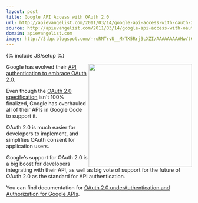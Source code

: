 ```yaml
---
layout: post
title: Google API Access with OAuth 2.0
url: http://apievangelist.com/2011/03/14/google-api-access-with-oauth-2-0/
source: http://apievangelist.com/2011/03/14/google-api-access-with-oauth-2-0/
domain: apievangelist.com
image: http://3.bp.blogspot.com/-ruRNTrvU__M/TX5Rrj3cXZI/AAAAAAAAAHw/t6n8Ayv6JUE/s400/image00.png
---
```

{% include JB/setup %}<p><img src="http://3.bp.blogspot.com/-ruRNTrvU__M/TX5Rrj3cXZI/AAAAAAAAAHw/t6n8Ayv6JUE/s400/image00.png" alt="" width="280" align="right" />Google has evolved their <a title="API Authentication with OAuth 2.0" href="http://googlecode.blogspot.com/2011/03/making-auth-easier-oauth-20-for-google.html">API authentication to embrace OAuth 2.0</a>.<p></p>
Even though the <a title="OAuth 2.0 Specification" href="http://wiki.oauth.net/w/page/25236487/OAuth-2">OAuth 2.0 specification</a> isn't 100% finalized, Google has overhauled all of their APIs in Google Code to support it.<p></p>
OAuth 2.0 is much easier for developers to implement, and simplifies OAuth consent for application users.<p></p>
Google's support for OAuth 2.0 is a big boost for developers integrating with their API, as well as big vote of support for the future of OAuth 2.0 as the standard for API authentication.<p></p>
You can find documentation for <a title="Oauth 2.0 for Google APIs" href="http://code.google.com/apis/accounts/docs/OAuth2.html">OAuth 2.0 underAuthentication and Authorization for Google APIs</a>.<p></p>
&nbsp;
</p>
